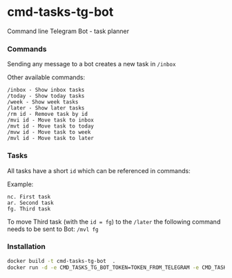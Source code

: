 # cmd-tasks-tg-bot

Command line Telegram Bot - task planner


### Commands 

Sending any message to a bot creates a new task in `/inbox`

Other available commands:

```
/inbox - Show inbox tasks
/today - Show today tasks
/week - Show week tasks
/later - Show later tasks
/rm id - Remove task by id
/mvi id - Move task to inbox
/mvt id - Move task to today
/mvw id - Move task to week
/mvl id - Move task to later
```
### Tasks

All tasks have a short `id` which can be referenced in commands:

Example:

```
nc. First task
ar. Second task
fg. Third task
```

To move Third task (with the `id = fg`) to the `/later` the following command needs to be sent to Bot: `/mvl fg`


### Installation

```bash
docker build -t cmd-tasks-tg-bot  .
docker run -d -e CMD_TASKS_TG_BOT_TOKEN=TOKEN_FROM_TELEGRAM -e CMD_TASKS_REDIS_URL=redis://:password@xxx.xxx.xxx.xxx:port/0 cmd-tasks-tg-bot
```
